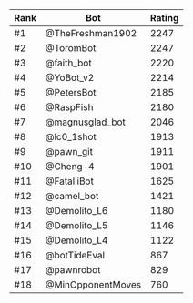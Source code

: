 Rank|Bot|Rating
---|---|---
#1|@TheFreshman1902|2247
#2|@ToromBot|2247
#3|@faith_bot|2220
#4|@YoBot_v2|2214
#5|@PetersBot|2185
#6|@RaspFish|2180
#7|@magnusglad_bot|2046
#8|@lc0_1shot|1913
#9|@pawn_git|1911
#10|@Cheng-4|1901
#11|@FataliiBot|1625
#12|@camel_bot|1421
#13|@Demolito_L6|1180
#14|@Demolito_L5|1146
#15|@Demolito_L4|1122
#16|@botTideEval|867
#17|@pawnrobot|829
#18|@MinOpponentMoves|760
